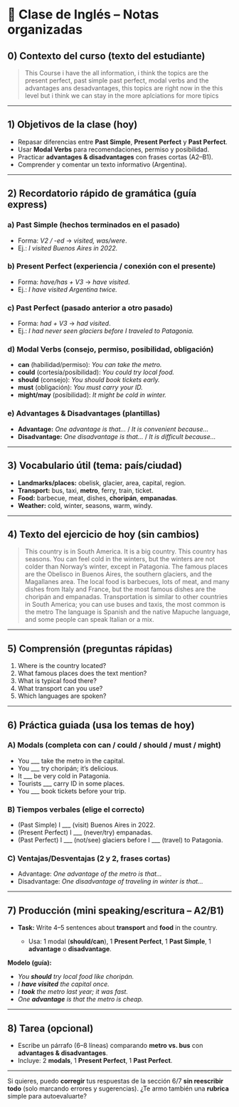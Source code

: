 # 📘 Clase de Inglés – Notas organizadas

## 0) Contexto del curso (texto del estudiante)

> This Course i have the all information,
> i think the topics are the present perfect, past simple past perfect, modal verbs and the advantages ans desadvantages, this topics are right now in the this level but i think we can stay in the more aplciations for more tipics

---

## 1) Objetivos de la clase (hoy)

* Repasar diferencias entre **Past Simple**, **Present Perfect** y **Past Perfect**.
* Usar **Modal Verbs** para recomendaciones, permiso y posibilidad.
* Practicar **advantages & disadvantages** con frases cortas (A2–B1).
* Comprender y comentar un texto informativo (Argentina).

---

## 2) Recordatorio rápido de gramática (guía express)

### a) Past Simple (hechos terminados en el pasado)

* Forma: *V2 / -ed* → *visited, was/were*.
* Ej.: *I visited Buenos Aires in 2022.*

### b) Present Perfect (experiencia / conexión con el presente)

* Forma: *have/has + V3* → *have visited*.
* Ej.: *I have visited Argentina twice.*

### c) Past Perfect (pasado anterior a otro pasado)

* Forma: *had + V3* → *had visited*.
* Ej.: *I had never seen glaciers before I traveled to Patagonia.*

### d) Modal Verbs (consejo, permiso, posibilidad, obligación)

* **can** (habilidad/permiso): *You can take the metro.*
* **could** (cortesía/posibilidad): *You could try local food.*
* **should** (consejo): *You should book tickets early.*
* **must** (obligación): *You must carry your ID.*
* **might/may** (posibilidad): *It might be cold in winter.*

### e) Advantages & Disadvantages (plantillas)

* **Advantage:** *One advantage is that…* / *It is convenient because…*
* **Disadvantage:** *One disadvantage is that…* / *It is difficult because…*

---

## 3) Vocabulario útil (tema: país/ciudad)

* **Landmarks/places:** obelisk, glacier, area, capital, region.
* **Transport:** bus, taxi, **metro**, ferry, train, ticket.
* **Food:** barbecue, meat, dishes, **choripán**, **empanadas**.
* **Weather:** cold, winter, seasons, warm, windy.

---

## 4) Texto del ejercicio de hoy (sin cambios)

> This country is in South America. It is a big country. This country has seasons. You can feel cold in the winters, but the winters are not colder than Norway’s winter, except in Patagonia.
> The famous places are the Obelisco in Buenos Aires, the southern glaciers, and the Magallanes area. The local food is barbecues, lots of meat, and many dishes from Italy and France, but the most famous dishes are the choripán and empanadas.
> Transportation is similar to other countries in South America; you can use buses and taxis, the most common is the metro
> The language is Spanish and the native Mapuche language, and some people can speak Italian or a mix.

---

## 5) Comprensión (preguntas rápidas)

1. Where is the country located?
2. What famous places does the text mention?
3. What is typical food there?
4. What transport can you use?
5. Which languages are spoken?

---

## 6) Práctica guiada (usa los temas de hoy)

### A) Modals (completa con **can / could / should / must / might**)

* You \_\_\_ take the metro in the capital.
* You \_\_\_ try choripán; it’s delicious.
* It \_\_\_ be very cold in Patagonia.
* Tourists \_\_\_ carry ID in some places.
* You \_\_\_ book tickets before your trip.

### B) Tiempos verbales (elige el correcto)

* (Past Simple) I \_\_\_ (visit) Buenos Aires in 2022.
* (Present Perfect) I \_\_\_ (never/try) empanadas.
* (Past Perfect) I \_\_\_ (not/see) glaciers before I \_\_\_ (travel) to Patagonia.

### C) Ventajas/Desventajas (2 y 2, frases cortas)

* Advantage: *One advantage of the metro is that…*
* Disadvantage: *One disadvantage of traveling in winter is that…*

---

## 7) Producción (mini speaking/escritura – A2/B1)

* **Task:** Write 4–5 sentences about **transport** and **food** in the country.

  * Usa: 1 modal (**should/can**), 1 **Present Perfect**, 1 **Past Simple**, 1 **advantage** o **disadvantage**.

**Modelo (guía):**

* *You **should** try local food like choripán.*
* *I **have visited** the capital once.*
* *I **took** the metro last year; it was fast.*
* *One **advantage** is that the metro is cheap.*

---

## 8) Tarea (opcional)

* Escribe un párrafo (6–8 líneas) comparando **metro vs. bus** con **advantages & disadvantages**.
* Incluye: 2 **modals**, 1 **Present Perfect**, 1 **Past Perfect**.

---

Si quieres, puedo **corregir** tus respuestas de la sección 6/7 **sin reescribir todo** (solo marcando errores y sugerencias). ¿Te armo también una **rubrica** simple para autoevaluarte?

